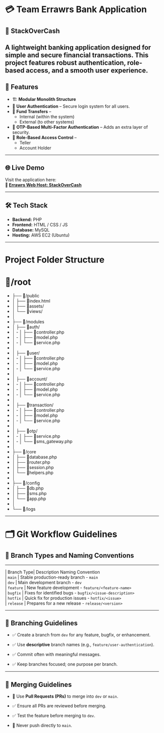 # 💳 Team Errawrs Bank Application  
## 🏦 StackOverCash

A lightweight banking application designed for simple and secure financial transactions. This project features robust authentication, role-based access, and a smooth user experience.
---

## 🚀 Features
- 🏗️ **Modular Monolith Structure**
- 🔐 **User Authentication** – Secure login system for all users.  
- 🔁 **Fund Transfers** –  
  - Internal (within the system)  
  - External (to other systems)  
- 🔑 **OTP-Based Multi-Factor Authentication** – Adds an extra layer of security.  
- 👥 **Role-Based Access Control** –  
  - Teller  
  - Account Holder

---
## 🌐 Live Demo

Visit the application here:  
**🔗 [Errawrs Web Host: StackOverCash](https://www.stackovercash.site/)**

---

## 🛠️ Tech Stack

- **Backend:** PHP
- **Frontend:** HTML / CSS / JS  
- **Database:** MySQL
- **Hosting:** AWS EC2 (Ubuntu)  

---
# Project Folder Structure

# 📂/root
- ├── 📂/public              <!-- Public files (entry point) -->
- │   ├── 📄index.html       <!-- Main router or front controller -->
- │   ├── 📂assets/          <!-- CSS, JS, images -->
- │   └── 📂views/           <!-- HTML templates -->
- │
- ├── 📂/modules             <!-- Modular structure -->
- │   ├── 📂auth/            <!-- Login, register, OTP -->
- │   - │   ├── 📄controller.php
- │   - │   ├── 📄model.php
- │   - │   └── 📄service.php
- │
- │   ├── 📂user/            <!-- User management -->
- │   - │   ├── 📄controller.php
- │   - │   ├── 📄model.php
- │   - │   └── 📄service.php
- │
- │   ├── 📂account/         <!-- Bank accounts -->
- │   - │   ├── 📄controller.php
- │   - │   ├── 📄model.php
- │   - │   └── 📄service.php
- │
- │   ├── 📂transaction/     <!-- Fund transfers, history -->
- │   - │   ├── 📄controller.php
- │   - │   ├── 📄model.php
- │   - │   └── 📄service.php
- │
- │   ├── 📂otp/             <!-- OTP generation & validation -->
- │   - │   ├── 📄service.php
- │   - │   └── 📄sms_gateway.php
- │
- ├── 📂/core                <!-- Core system (reusable code) -->
- │   ├── 📄database.php     <!-- DB connection -->
- │   ├── 📄router.php       <!-- Simple routing logic -->
- │   ├── 📄session.php      <!-- Session/token logic -->
- │   └── 📄helpers.php      <!-- Utility functions -->
- │
- ├── 📂/config              <!-- Configuration files -->
- │   ├── 📄db.php
- │   ├── 📄sms.php
- │   └── 📄app.php
- │
- └── 📂/logs                <!-- Application logs -->

---
# 🗂️ Git Workflow Guidelines

## 🌿 Branch Types and Naming Conventions
--- 
| Branch Type| Description                            Naming Convention              
| `main`     | Stable production-ready branch    - `main`                         
| `dev`      | Main development branch           - `dev`                          
| `feature`  | New feature development           - `feature/<feature-name>`       
| `bugfix`   | Fixes for identified bugs         - `bugfix/<issue-description>`   
| `hotfix`   | Quick fix for production issues   - `hotfix/<issue>`               
| `release`  | Prepares for a new release        - `release/<version>`            

---

## 🔧 Branching Guidelines

- ✅ Create a branch from `dev` for any feature, bugfix, or enhancement.

- ✅ Use **descriptive** branch names (e.g., `feature/user-authentication`).

- ✅ Commit often with meaningful messages.

- ✅ Keep branches focused; one purpose per branch.

---

## 🔀 Merging Guidelines

- 🔁 Use **Pull Requests (PRs)** to merge into `dev` or `main`.

- ✅ Ensure all PRs are reviewed before merging.

- ✅ Test the feature before merging to `dev`.

- 🚫 Never push directly to `main`.
